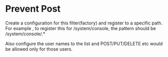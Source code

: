 # Prevent Post
Create a configuration for this filter(factory) and register to a specific path.
For example , to register this for /system/console, the pattern should be /system/console/.*

Also configure the user names to the list and POST/PUT/DELETE etc would be allowed only for those users.
